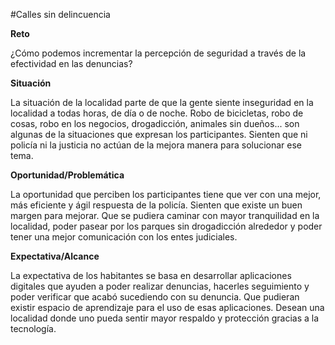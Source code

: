 #Calles sin delincuencia

**Reto**

¿Cómo podemos incrementar la percepción de seguridad a
través de la efectividad en las denuncias?

**Situación**

La situación de la localidad parte de que la gente siente
inseguridad en la localidad a todas horas, de día o de noche.
Robo de bicicletas, robo de cosas, robo en los negocios,
drogadicción, animales sin dueños... son algunas de la
situaciones que expresan los participantes. Sienten que ni policía
ni la justicia no actúan de la mejora manera para solucionar ese
tema.

**Oportunidad/Problemática**

La oportunidad que perciben los participantes tiene que ver con
una mejor, más eficiente y ágil respuesta de la policía. Sienten
que existe un buen margen para mejorar. Que se pudiera
caminar con mayor tranquilidad en la localidad, poder pasear
por los parques sin drogadicción alrededor y poder tener una
mejor comunicación con los entes judiciales.

**Expectativa/Alcance**

La expectativa de los habitantes se basa en desarrollar
aplicaciones digitales que ayuden a poder realizar denuncias,
hacerles seguimiento y poder verificar que acabó sucediendo
con su denuncia. Que pudieran existir espacio de aprendizaje
para el uso de esas aplicaciones. Desean una localidad donde
uno pueda sentir mayor respaldo y protección gracias a la
tecnología.